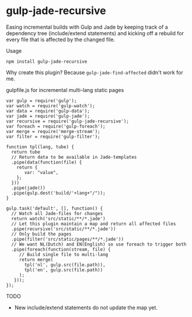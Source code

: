 gulp-jade-recursive
===============
Easing incremental builds with Gulp and Jade by
keeping track of a dependency tree (include/extend statements)
and kicking off a rebuild for every file that is affected by the changed file.

Usage
```
npm install gulp-jade-recursive
```

Why create this plugin?
Because `gulp-jade-find-affected` didn't work for me.

gulpfile.js for incremental multi-lang static pages
```
var gulp = require('gulp');
var watch = require('gulp-watch');
var data = require('gulp-data');
var jade = require('gulp-jade');
var recursive = require('gulp-jade-recursive');
var foreach = require('gulp-foreach');
var merge = require('merge-stream');
var filter = require('gulp-filter');

function tpl(lang, tube) {
  return tube
  // Return data to be available in Jade-templates
  .pipe(data(function(file) {
    return {
       var: "value",
    };
  }))
  .pipe(jade())
  .pipe(gulp.dest('build/'+lang+"/"));
}

gulp.task('default', [], function() {
  // Watch all Jade-files for changes
  return watch('src/static/**/*.jade')
  // Let this plugin maintain a map and return all affected files
  .pipe(recursive('src/static/**/*.jade'))
  // Only build the pages
  .pipe(filter('src/static/pages/**/*.jade'))
  // We want NL(Dutch) and EN(English) so use foreach to trigger both
  .pipe(foreach(function(stream, file) {
     // Build single file to multi-lang
     return merge(
       tpl('nl', gulp.src(file.path)),
       tpl('en', gulp.src(file.path))
     );
   }));
});
```

TODO
* New include/extend statements do not update the map yet.

